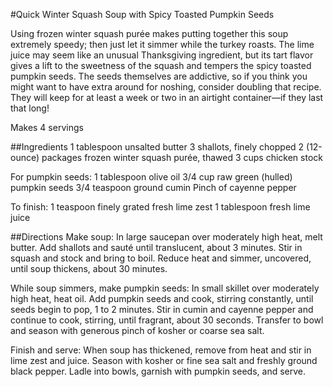 #Quick Winter Squash Soup with Spicy Toasted Pumpkin Seeds

Using frozen winter squash purée makes putting together this soup extremely speedy; then just let it simmer while the turkey roasts. The lime juice may seem like an unusual Thanksgiving ingredient, but its tart flavor gives a lift to the sweetness of the squash and tempers the spicy toasted pumpkin seeds. The seeds themselves are addictive, so if you think you might want to have extra around for noshing, consider doubling that recipe. They will keep for at least a week or two in an airtight container—if they last that long!

Makes 4 servings

##Ingredients
1 tablespoon unsalted butter
3 shallots, finely chopped
2 (12-ounce) packages frozen winter squash purée, thawed
3 cups chicken stock

For pumpkin seeds:
1 tablespoon olive oil
3/4 cup raw green (hulled) pumpkin seeds
3/4 teaspoon ground cumin
Pinch of cayenne pepper

To finish:
1 teaspoon finely grated fresh lime zest
1 tablespoon fresh lime juice

##Directions
Make soup:
In large saucepan over moderately high heat, melt butter. Add shallots and sauté until translucent, about 3 minutes. Stir in squash and stock and bring to boil. Reduce heat and simmer, uncovered, until soup thickens, about 30 minutes.

While soup simmers, make pumpkin seeds:
In small skillet over moderately high heat, heat oil. Add pumpkin seeds and cook, stirring constantly, until seeds begin to pop, 1 to 2 minutes. Stir in cumin and cayenne pepper and continue to cook, stirring, until fragrant, about 30 seconds. Transfer to bowl and season with generous pinch of kosher or coarse sea salt.

Finish and serve:
When soup has thickened, remove from heat and stir in lime zest and juice. Season with kosher or fine sea salt and freshly ground black pepper. Ladle into bowls, garnish with pumpkin seeds, and serve.

